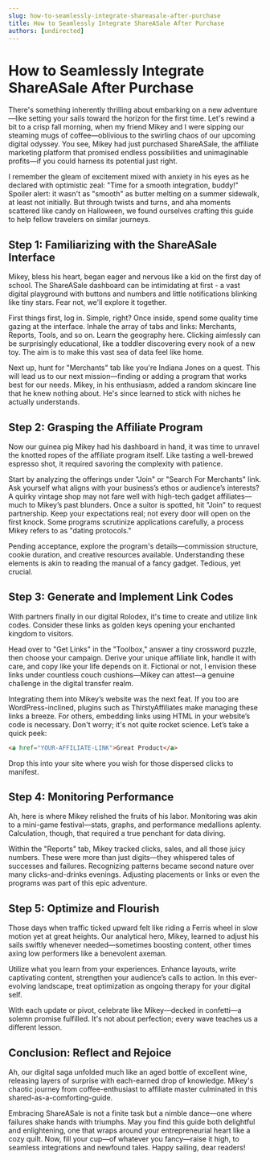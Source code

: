 ```yaml
---
slug: how-to-seamlessly-integrate-shareasale-after-purchase
title: How to Seamlessly Integrate ShareASale After Purchase
authors: [undirected]
---
```



# How to Seamlessly Integrate ShareASale After Purchase

There's something inherently thrilling about embarking on a new adventure—like setting your sails toward the horizon for the first time. Let's rewind a bit to a crisp fall morning, when my friend Mikey and I were sipping our steaming mugs of coffee—oblivious to the swirling chaos of our upcoming digital odyssey. You see, Mikey had just purchased ShareASale, the affiliate marketing platform that promised endless possibilities and unimaginable profits—if you could harness its potential just right. 

I remember the gleam of excitement mixed with anxiety in his eyes as he declared with optimistic zeal: "Time for a smooth integration, buddy!" Spoiler alert: it wasn't as "smooth" as butter melting on a summer sidewalk, at least not initially. But through twists and turns, and aha moments scattered like candy on Halloween, we found ourselves crafting this guide to help fellow travelers on similar journeys.

## Step 1: Familiarizing with the ShareASale Interface

Mikey, bless his heart, began eager and nervous like a kid on the first day of school. The ShareASale dashboard can be intimidating at first - a vast digital playground with buttons and numbers and little notifications blinking like tiny stars. Fear not, we'll explore it together.

First things first, log in. Simple, right? Once inside, spend some quality time gazing at the interface. Inhale the array of tabs and links: Merchants, Reports, Tools, and so on. Learn the geography here. Clicking aimlessly can be surprisingly educational, like a toddler discovering every nook of a new toy. The aim is to make this vast sea of data feel like home.

Next up, hunt for "Merchants" tab like you're Indiana Jones on a quest. This will lead us to our next mission—finding or adding a program that works best for our needs. Mikey, in his enthusiasm, added a random skincare line that he knew nothing about. He's since learned to stick with niches he actually understands.

## Step 2: Grasping the Affiliate Program

Now our guinea pig Mikey had his dashboard in hand, it was time to unravel the knotted ropes of the affiliate program itself. Like tasting a well-brewed espresso shot, it required savoring the complexity with patience.

Start by analyzing the offerings under "Join" or "Search For Merchants" link. Ask yourself what aligns with your business’s ethos or audience’s interests? A quirky vintage shop may not fare well with high-tech gadget affiliates—much to Mikey’s past blunders. Once a suitor is spotted, hit "Join" to request partnership. Keep your expectations real; not every door will open on the first knock. Some programs scrutinize applications carefully, a process Mikey refers to as "dating protocols."

Pending acceptance, explore the program's details—commission structure, cookie duration, and creative resources available. Understanding these elements is akin to reading the manual of a fancy gadget. Tedious, yet crucial.

## Step 3: Generate and Implement Link Codes

With partners finally in our digital Rolodex, it's time to create and utilize link codes. Consider these links as golden keys opening your enchanted kingdom to visitors.

Head over to "Get Links" in the "Toolbox," answer a tiny crossword puzzle, then choose your campaign. Derive your unique affiliate link, handle it with care, and copy like your life depends on it. Fictional or not, I envision these links under countless couch cushions—Mikey can attest—a genuine challenge in the digital transfer realm.

Integrating them into Mikey’s website was the next feat. If you too are WordPress-inclined, plugins such as ThirstyAffiliates make managing these links a breeze. For others, embedding links using HTML in your website’s code is necessary. Don't worry; it's not quite rocket science. Let’s take a quick peek:

```html
<a href="YOUR-AFFILIATE-LINK">Great Product</a>
```

Drop this into your site where you wish for those dispersed clicks to manifest.

## Step 4: Monitoring Performance

Ah, here is where Mikey relished the fruits of his labor. Monitoring was akin to a mini-game festival—stats, graphs, and performance medallions aplenty. Calculation, though, that required a true penchant for data diving.

Within the "Reports" tab, Mikey tracked clicks, sales, and all those juicy numbers. These were more than just digits—they whispered tales of successes and failures. Recognizing patterns became second nature over many clicks-and-drinks evenings. Adjusting placements or links or even the programs was part of this epic adventure.

## Step 5: Optimize and Flourish

Those days when traffic ticked upward felt like riding a Ferris wheel in slow motion yet at great heights. Our analytical hero, Mikey, learned to adjust his sails swiftly whenever needed—sometimes boosting content, other times axing low performers like a benevolent axeman.

Utilize what you learn from your experiences. Enhance layouts, write captivating content, strengthen your audience’s calls to action. In this ever-evolving landscape, treat optimization as ongoing therapy for your digital self.

With each update or pivot, celebrate like Mikey—decked in confetti—a solemn promise fulfilled. It's not about perfection; every wave teaches us a different lesson.

## Conclusion: Reflect and Rejoice

Ah, our digital saga unfolded much like an aged bottle of excellent wine, releasing layers of surprise with each-earned drop of knowledge. Mikey's chaotic journey from coffee-enthusiast to affiliate master culminated in this shared-as-a-comforting-guide.

Embracing ShareASale is not a finite task but a nimble dance—one where failures shake hands with triumphs. May you find this guide both delightful and enlightening, one that wraps around your entrepreneurial heart like a cozy quilt. Now, fill your cup—of whatever you fancy—raise it high, to seamless integrations and newfound tales. Happy sailing, dear readers!